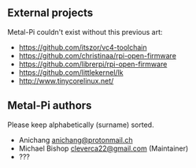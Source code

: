 
## External projects

Metal-Pi couldn't exist without this previous art:

* https://github.com/itszor/vc4-toolchain
* https://github.com/christinaa/rpi-open-firmware
* https://github.com/librerpi/rpi-open-firmware
* https://github.com/littlekernel/lk
* http://www.tinycorelinux.net/


## Metal-Pi authors

Please keep alphabetically (surname) sorted.

* Anichang <anichang@protonmail.ch>
* Michael Bishop <cleverca22@gmail.com> (Maintainer)
* ???

